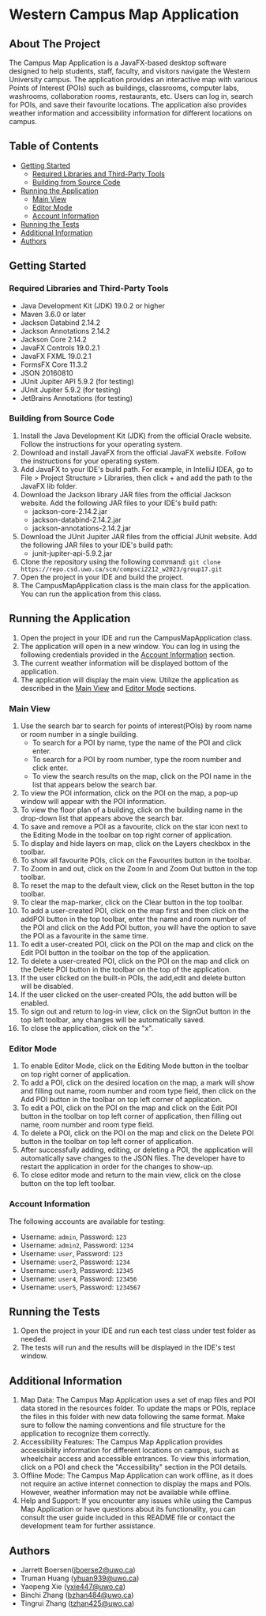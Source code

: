 # Western Campus Map Application
## About The Project
The Campus Map Application is a JavaFX-based desktop software designed to help students, staff, faculty, and visitors navigate the Western University campus. The application provides an interactive map with various Points of Interest (POIs) such as buildings, classrooms, computer labs, washrooms, collaboration rooms, restaurants, etc. Users can log in, search for POIs, and save their favourite locations. The application also provides weather information and accessibility information for different locations on campus.

## Table of Contents
- [Getting Started](#getting-started)
  - [Required Libraries and Third-Party Tools](#required-libraries-and-third-party-tools)
  - [Building from Source Code](#building-from-source-code)
- [Running the Application](#running-the-application)
  - [Main View](#main-view)
  - [Editor Mode](#editor-mode)
  - [Account Information](#account-information)
- [Running the Tests](#running-the-tests)
- [Additional Information](#additional-information)
- [Authors](#authors)

## Getting Started

### Required Libraries and Third-Party Tools
- Java Development Kit (JDK) 19.0.2 or higher
- Maven 3.6.0 or later 
- Jackson Databind 2.14.2 
- Jackson Annotations 2.14.2 
- Jackson Core 2.14.2 
- JavaFX Controls 19.0.2.1 
- JavaFX FXML 19.0.2.1 
- FormsFX Core 11.3.2 
- JSON 20160810 
- JUnit Jupiter API 5.9.2 (for testing)
- JUnit Jupiter 5.9.2 (for testing)
- JetBrains Annotations (for testing)

### Building from Source Code
1.  Install the Java Development Kit (JDK) from the official Oracle website. Follow the instructions for your operating system.
2.  Download and install JavaFX from the official JavaFX website. Follow the instructions for your operating system.
3.  Add JavaFX to your IDE's build path. For example, in IntelliJ IDEA, go to File > Project Structure > Libraries, then click + and add the path to the JavaFX lib folder.
4. Download the Jackson library JAR files from the official Jackson website. Add the following JAR files to your IDE's build path:
   - jackson-core-2.14.2.jar
   - jackson-databind-2.14.2.jar
   - jackson-annotations-2.14.2.jar
5. Download the JUnit Jupiter JAR files from the official JUnit website. Add the following JAR files to your IDE's build path:
   - junit-jupiter-api-5.9.2.jar
6. Clone the repository using the following command:
   `git clone https://repo.csd.uwo.ca/scm/compsci2212_w2023/group17.git`
7. Open the project in your IDE and build the project.
8. The CampusMapApplication class is the main class for the application. You can run the application from this class.

## Running the Application
1. Open the project in your IDE and run the CampusMapApplication class.
2. The application will open in a new window. You can log in using the following credentials provided in the [Account Information](#account-information) section.
3. The current weather information will be displayed bottom of the application.
4. The application will display the main view. Utilize the application as described in the [Main View](#main-view) and [Editor Mode](#editor-mode) sections.

### Main View
1. Use the search bar to search for points of interest(POIs) by room name or room number in a single building.
   - To search for a POI by name, type the name of the POI and click enter.
   - To search for a POI by room number, type the room number and click enter.
   - To view the search results on the map, click on the POI name in the list that appears below the search bar.
2. To view the POI information, click on the POI on the map, a pop-up window will appear with the POI information.
3. To view the floor plan of a building, click on the building name in the drop-down list that appears above the search bar. 
4. To save and remove a POI as a favourite, click on the star icon next to the Editing Mode in the toolbar on top right corner of application.
5. To display and hide layers on map, click on the Layers checkbox in the toolbar.
6. To show all favourite POIs, click on the Favourites button in the toolbar.
7. To Zoom in and out, click on the Zoom In and Zoom Out button in the top toolbar.
8. To reset the map to the default view, click on the Reset button in the top toolbar.
9. To clear the map-marker, click on the Clear button in the top toolbar.
10. To add a user-created POI, click on the map first and then click on the addPOI button in the top toolbar, enter the name and room number of the POI and click on the Add POI button, you will have the option to save the POI as a favourite in the same time.
11. To edit a user-created POI, click on the POI on the map and click on the Edit POI button in the toolbar on the top of the application.
12. To delete a user-created POI, click on the POI on the map and click on the Delete POI button in the toolbar on the top of the application.
13. If the user clicked on the built-in POIs, the add,edit and delete button will be disabled.
14. If the user clicked on the user-created POIs, the add button will be enabled.
15. To sign out and return to log-in view, click on the SignOut button in the top left toolbar, any changes will be automatically saved.
16. To close the application, click on the "x".


### Editor Mode
1. To enable Editor Mode, click on the Editing Mode button in the toolbar on top right corner of application.
2. To add a POI, click on the desired location on the map, a mark will show and filling out name, room number and room type field, then click on the Add POI button in the toolbar on top left corner of application.
3. To edit a POI, click on the POI on the map and click on the Edit POI button in the toolbar on top left corner of application, then filling out name, room number and room type field.
4. To delete a POI, click on the POI on the map and click on the Delete POI button in the toolbar on top left corner of application.
5. After successfully adding, editing, or deleting a POI, the application will automatically save changes to the JSON files. The developer have to restart the application in order for the changes to show-up.
6. To close editor mode and return to the main view, click on the close button on the top left toolbar.

### Account Information
The following accounts are available for testing:
- Username: `admin`, Password: `123`
- Username: `admin2`, Password: `1234`
- Username: `user`, Password: `123`
- Username: `user2`, Password: `1234`
- Username: `user3`, Password: `12345`
- Username: `user4`, Password: `123456`
- Username: `user5`, Password: `1234567`

## Running the Tests
1. Open the project in your IDE and run each test class under test folder as needed.
2. The tests will run and the results will be displayed in the IDE's test window.

## Additional Information
1. Map Data: The Campus Map Application uses a set of map files and POI data stored in the resources folder. To update the maps or POIs, replace the files in this folder with new data following the same format. Make sure to follow the naming conventions and file structure for the application to recognize them correctly. 
2. Accessibility Features: The Campus Map Application provides accessibility information for different locations on campus, such as wheelchair access and accessible entrances. To view this information, click on a POI and check the "Accessibility" section in the POI details. 
3. Offline Mode: The Campus Map Application can work offline, as it does not require an active internet connection to display the maps and POIs. However, weather information may not be available while offline. 
4. Help and Support: If you encounter any issues while using the Campus Map Application or have questions about its functionality, you can consult the user guide included in this README file or contact the development team for further assistance.

## Authors
- Jarrett Boersen(jboerse2@uwo.ca)
- Truman Huang (yhuan939@uwo.ca)
- Yaopeng Xie (yxie447@uwo.ca)
- Binchi Zhang (bzhan484@uwo.ca)
- Tingrui Zhang (tzhan425@uwo.ca)












